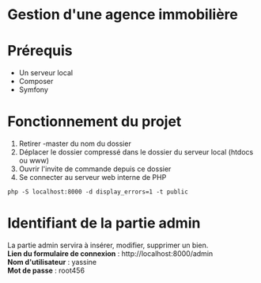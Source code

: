 # Gestion d'une agence immobilière

# Prérequis
- Un serveur local<br>
- Composer<br>
- Symfony

# Fonctionnement du projet
1) Retirer -master du nom du dossier
2) Déplacer le dossier compressé dans le dossier du serveur local (htdocs ou www)
3) Ouvrir l'invite de commande depuis ce dossier
4) Se connecter au serveur web interne de PHP<br>
<pre><code>php -S localhost:8000 -d display_errors=1 -t public</code></pre>

# Identifiant de la partie admin
La partie admin servira à insérer, modifier, supprimer un bien.<br>
<b>Lien du formulaire de connexion</b> : http://localhost:8000/admin <br>
<b>Nom d'utilisateur</b> : yassine<br>
<b>Mot de passe</b> : root456<br>
